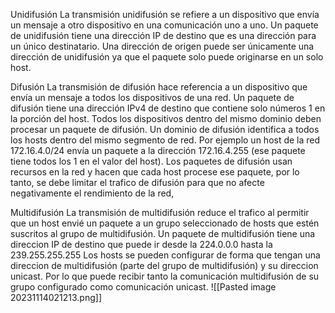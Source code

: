 Unidifusión 
La transmisión unidifusión se refiere a un dispositivo que envía un mensaje a otro dispositivo en una comunicación uno a uno.
Un paquete de unidifusión tiene una dirección IP de destino que es una dirección para un único destinatario. Una dirección de origen puede ser únicamente una dirección de unidifusión ya que el paquete solo puede originarse en un solo host.  

Difusión
La transmisión de difusión hace referencia a un dispositivo que envía un mensaje a todos los dispositivos de una red. 
Un paquete de difusión tiene una dirección IPv4 de destino que contiene solo números 1 en la porción del host. 
Todos los dispositivos dentro del mismo dominio deben procesar un paquete de difusión. Un dominio de difusión identifica a todos los hosts dentro del mismo segmento de red. 
Por ejemplo un host de la red 172.16.4.0/24 envía un paquete a la dirección 172.16.4.255 (ese paquete tiene todos los 1 en el valor del host).
Los paquetes de difusión usan recursos en la red y hacen que cada host procese ese paquete, por lo tanto, se debe limitar el trafico de difusión para que no afecte negativamente el rendimiento de la red,

 
Multidifusión 
La transmisión de multidifusión reduce el trafico al permitir que un host envié un paquete a un grupo seleccionado de hosts que estén suscritos al grupo de multidifusión.
Un paquete de multidifusión tiene una direccion IP de destino que puede ir desde la 224.0.0.0 hasta la 239.255.255.255
Los hosts se pueden configurar de forma que tengan una direccion de multidifusión (parte del grupo de multidifusión) y su direccion unicast. Por lo que puede recibir tanto la comunicación multidifusión de su grupo configurado como comunicación unicast.
![[Pasted image 20231114021213.png]]

